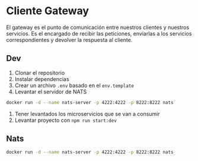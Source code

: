 # Cliente Gateway

El gateway es el punto de comunicación entre nuestros clientes y nuestros servicios. Es el encargado de recibir las peticiones, enviarlas a los servicios correspondientes y devolver la respuesta al cliente.

## Dev

1. Clonar el repositorio
2. Instalar dependencias
3. Crear un archivo `.env` basado en el `env.template`
4. Levantar el servidor de NATS
  
```bash
docker run -d --name nats-server -p 4222:4222 -p 8222:8222 nats
```

1. Tener levantados los microservicios  que se van a consumir
2. Levantar proyecto con `npm run start:dev`

## Nats

```bash
docker run -d --name nats-server -p 4222:4222 -p 8222:8222 nats
```
